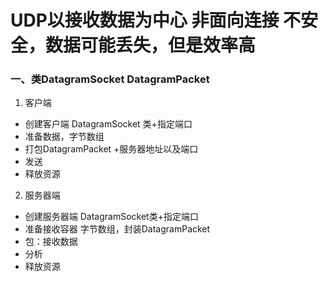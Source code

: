 # UDP以接收数据为中心   非面向连接 不安全，数据可能丢失，但是效率高

### 一、类DatagramSocket DatagramPacket

1. 客户端
  * 创建客户端 DatagramSocket 类+指定端口
  * 准备数据，字节数组
  * 打包DatagramPacket +服务器地址以及端口
  * 发送
  * 释放资源
 2. 服务器端
  * 创建服务器端 DatagramSocket类+指定端口
  * 准备接收容器 字节数组，封装DatagramPacket
  * 包：接收数据
  * 分析
  * 释放资源
